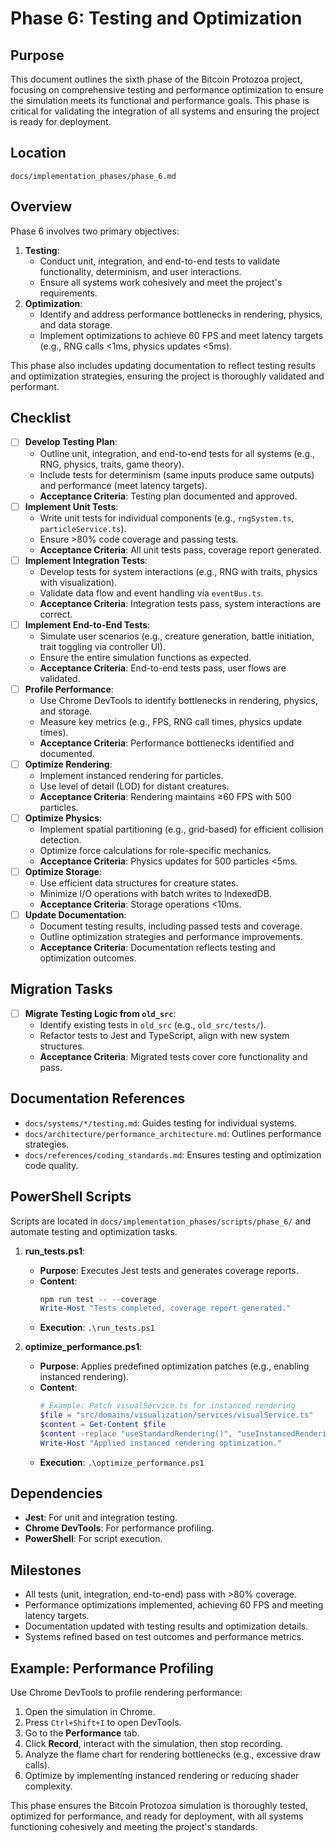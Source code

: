
# Phase 6: Testing and Optimization

## Purpose
This document outlines the sixth phase of the Bitcoin Protozoa project, focusing on comprehensive testing and performance optimization to ensure the simulation meets its functional and performance goals. This phase is critical for validating the integration of all systems and ensuring the project is ready for deployment.

## Location
`docs/implementation_phases/phase_6.md`

## Overview
Phase 6 involves two primary objectives:
1. **Testing**:
   - Conduct unit, integration, and end-to-end tests to validate functionality, determinism, and user interactions.
   - Ensure all systems work cohesively and meet the project's requirements.
2. **Optimization**:
   - Identify and address performance bottlenecks in rendering, physics, and data storage.
   - Implement optimizations to achieve 60 FPS and meet latency targets (e.g., RNG calls <1ms, physics updates <5ms).

This phase also includes updating documentation to reflect testing results and optimization strategies, ensuring the project is thoroughly validated and performant.

## Checklist
- [ ] **Develop Testing Plan**:
  - Outline unit, integration, and end-to-end tests for all systems (e.g., RNG, physics, traits, game theory).
  - Include tests for determinism (same inputs produce same outputs) and performance (meet latency targets).
  - **Acceptance Criteria**: Testing plan documented and approved.
- [ ] **Implement Unit Tests**:
  - Write unit tests for individual components (e.g., `rngSystem.ts`, `particleService.ts`).
  - Ensure >80% code coverage and passing tests.
  - **Acceptance Criteria**: All unit tests pass, coverage report generated.
- [ ] **Implement Integration Tests**:
  - Develop tests for system interactions (e.g., RNG with traits, physics with visualization).
  - Validate data flow and event handling via `eventBus.ts`.
  - **Acceptance Criteria**: Integration tests pass, system interactions are correct.
- [ ] **Implement End-to-End Tests**:
  - Simulate user scenarios (e.g., creature generation, battle initiation, trait toggling via controller UI).
  - Ensure the entire simulation functions as expected.
  - **Acceptance Criteria**: End-to-end tests pass, user flows are validated.
- [ ] **Profile Performance**:
  - Use Chrome DevTools to identify bottlenecks in rendering, physics, and storage.
  - Measure key metrics (e.g., FPS, RNG call times, physics update times).
  - **Acceptance Criteria**: Performance bottlenecks identified and documented.
- [ ] **Optimize Rendering**:
  - Implement instanced rendering for particles.
  - Use level of detail (LOD) for distant creatures.
  - **Acceptance Criteria**: Rendering maintains ≥60 FPS with 500 particles.
- [ ] **Optimize Physics**:
  - Implement spatial partitioning (e.g., grid-based) for efficient collision detection.
  - Optimize force calculations for role-specific mechanics.
  - **Acceptance Criteria**: Physics updates for 500 particles <5ms.
- [ ] **Optimize Storage**:
  - Use efficient data structures for creature states.
  - Minimize I/O operations with batch writes to IndexedDB.
  - **Acceptance Criteria**: Storage operations <10ms.
- [ ] **Update Documentation**:
  - Document testing results, including passed tests and coverage.
  - Outline optimization strategies and performance improvements.
  - **Acceptance Criteria**: Documentation reflects testing and optimization outcomes.

## Migration Tasks
- [ ] **Migrate Testing Logic from `old_src`**:
  - Identify existing tests in `old_src` (e.g., `old_src/tests/`).
  - Refactor tests to Jest and TypeScript, align with new system structures.
  - **Acceptance Criteria**: Migrated tests cover core functionality and pass.

## Documentation References
- `docs/systems/*/testing.md`: Guides testing for individual systems.
- `docs/architecture/performance_architecture.md`: Outlines performance strategies.
- `docs/references/coding_standards.md`: Ensures testing and optimization code quality.

## PowerShell Scripts
Scripts are located in `docs/implementation_phases/scripts/phase_6/` and automate testing and optimization tasks.

1. **run_tests.ps1**:
   - **Purpose**: Executes Jest tests and generates coverage reports.
   - **Content**:
     ```powershell
     npm run test -- --coverage
     Write-Host "Tests completed, coverage report generated."
     ```
   - **Execution**: `.\run_tests.ps1`

2. **optimize_performance.ps1**:
   - **Purpose**: Applies predefined optimization patches (e.g., enabling instanced rendering).
   - **Content**:
     ```powershell
     # Example: Patch visualService.ts for instanced rendering
     $file = "src/domains/visualization/services/visualService.ts"
     $content = Get-Content $file
     $content -replace "useStandardRendering()", "useInstancedRendering()" | Set-Content $file
     Write-Host "Applied instanced rendering optimization."
     ```
   - **Execution**: `.\optimize_performance.ps1`

## Dependencies
- **Jest**: For unit and integration testing.
- **Chrome DevTools**: For performance profiling.
- **PowerShell**: For script execution.

## Milestones
- All tests (unit, integration, end-to-end) pass with >80% coverage.
- Performance optimizations implemented, achieving 60 FPS and meeting latency targets.
- Documentation updated with testing results and optimization details.
- Systems refined based on test outcomes and performance metrics.

## Example: Performance Profiling
Use Chrome DevTools to profile rendering performance:
1. Open the simulation in Chrome.
2. Press `Ctrl+Shift+I` to open DevTools.
3. Go to the **Performance** tab.
4. Click **Record**, interact with the simulation, then stop recording.
5. Analyze the flame chart for rendering bottlenecks (e.g., excessive draw calls).
6. Optimize by implementing instanced rendering or reducing shader complexity.

This phase ensures the Bitcoin Protozoa simulation is thoroughly tested, optimized for performance, and ready for deployment, with all systems functioning cohesively and meeting the project's standards.
